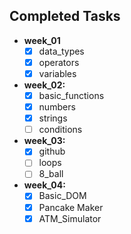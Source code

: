 ## Completed Tasks
- **week_01**
    - [x] data_types
    - [x] operators
    - [x] variables
- **week_02:**
    - [x] basic_functions
    - [x] numbers
    - [x] strings
    - [ ] conditions
- **week_03:**
    - [x] github
    - [ ] loops
    - [ ] 8_ball
- **week_04:**
    - [x] Basic_DOM
    - [x] Pancake Maker
    - [x] ATM_Simulator